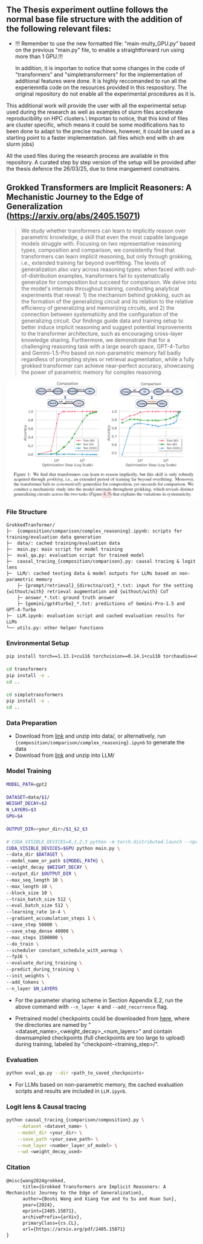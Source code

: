 ## The Thesis experiment outline follows the normal base file structure with the addition of the following relevant files:

- !!! Remember to use the new formatted file: "main-multy_GPU.py" based on the previous "main.py" file, to enable a straightforward run using more than 1 GPU.!!!
  
    In addition, it is importan to notice that some changes in the code of "transformers" and "simpletransformers" for the implementation of additional features were done. It is highly         reccomanded to run all the experiemntla code on the resources provided in this respository. The original repository do not enable all the experimental procedures as it is.

This additional work will provide the user with all the experimental setup used during the research as well as examples of slurm files accellerate reproducibility on HPC clusters.\\
Importan to notice, that this kind of files are cluster specific, which means it could be some modifications has to been done to adapt to the precise machines, however, it could be used as a starting point to a faster implementation. (all files which end with sh are slurm jobs)


All the used files during the research process are available in this repository. 
A curated step by step version of the setup will be provided after the thesis defence the 26/03/25, due to time mangaement constrains. 



## Grokked Transformers are Implicit Reasoners: A Mechanistic Journey to the Edge of Generalization (https://arxiv.org/abs/2405.15071)

>We study whether transformers can learn to implicitly reason over parametric knowledge, a skill that even the most capable language models struggle with. Focusing on two representative reasoning types, composition and comparison, we consistently find that transformers can learn implicit reasoning, but only through grokking, i.e., extended training far beyond overfitting. The levels of generalization also vary across reasoning types: when faced with out-of-distribution examples, transformers fail to systematically generalize for composition but succeed for comparison. We delve into the model's internals throughout training, conducting analytical experiments that reveal: 1) the mechanism behind grokking, such as the formation of the generalizing circuit and its relation to the relative efficiency of generalizing and memorizing circuits, and 2) the connection between systematicity and the configuration of the generalizing circuit. Our findings guide data and training setup to better induce implicit reasoning and suggest potential improvements to the transformer architecture, such as encouraging cross-layer knowledge sharing. Furthermore, we demonstrate that for a challenging reasoning task with a large search space, GPT-4-Turbo and Gemini-1.5-Pro based on non-parametric memory fail badly regardless of prompting styles or retrieval augmentation, while a fully grokked transformer can achieve near-perfect accuracy, showcasing the power of parametric memory for complex reasoning.

<img width="750" alt="image" src="assets/1.png">


### File Structure
```
GrokkedTranformer/
├─  {composition/comparison/complex_reasoning}.ipynb: scripts for training/evaluation data generation
├─  data/: cached training/evaluation data
├─  main.py: main script for model training
├─  eval_qa.py: evaluation script for trained model
├─  causal_tracing_{composition/comparison}.py: causal tracing & logit lens
├─  LLM/: cached testing data & model outputs for LLMs based on non-parametric memory
    ├─ {prompt/retrieval}_{directna/cot}_*.txt: input for the setting {without/with} retrieval augmentation and {without/with} CoT
    ├─ answer_*.txt: ground truth answer
    ├─ {gemini/gpt4turbo}_*.txt: predictions of Gemini-Pro-1.5 and GPT-4-Turbo
├─  LLM.ipynb: evaluation script and cached evaluation results for LLMs
└── utils.py: other helper functions
```

### Environmental Setup
```bash
pip install torch==1.13.1+cu116 torchvision==0.14.1+cu116 torchaudio==0.13.1 --extra-index-url https://download.pytorch.org/whl/cu116

cd transformers
pip install -e .
cd ..

cd simpletransformers
pip install -e .
cd ..
```

### Data Preparation
- Download from [link](https://buckeyemailosu-my.sharepoint.com/:f:/g/personal/wang_13930_buckeyemail_osu_edu/EghpRAb3V71FnQsi44nuAfsB47HZSmmWuxt5DML2hqtM7w?e=TWeYkW) and unzip into data/, or alternatively, run ```{composition/comparison/complex_reasoning}.ipynb``` to generate the data
- Download from [link](https://buckeyemailosu-my.sharepoint.com/:f:/g/personal/wang_13930_buckeyemail_osu_edu/EiTbt6SLSLhLrJd_kgJJBtIBPerEzHziFVsmn98pP8sSZQ?e=KUaI0d) and unzip into LLM/

### Model Training
```bash
MODEL_PATH=gpt2

DATASET=data/$1/
WEIGHT_DECAY=$2
N_LAYERS=$3
GPU=$4

OUTPUT_DIR=<your_dir>/$1_$2_$3

# CUDA_VISIBLE_DEVICES=0,1,2,3 python -m torch.distributed.launch --nproc_per_node=4 --master_port 12345 main.py \
CUDA_VISIBLE_DEVICES=$GPU python main.py \
--data_dir $DATASET \
--model_name_or_path ${MODEL_PATH} \
--weight_decay $WEIGHT_DECAY \
--output_dir $OUTPUT_DIR \
--max_seq_length 10 \
--max_length 10 \
--block_size 10 \
--train_batch_size 512 \
--eval_batch_size 512 \
--learning_rate 1e-4 \
--gradient_accumulation_steps 1 \
--save_step 50000 \
--save_step_dense 40000 \
--max_steps 1500000 \
--do_train \
--scheduler constant_schedule_with_warmup \
--fp16 \
--evaluate_during_training \
--predict_during_training \
--init_weights \
--add_tokens \
--n_layer $N_LAYERS
```

- For the parameter sharing scheme in Section Appendix E.2, run the above command with ```--n_layer 4``` and ```--add_recurrence``` flag.

- Pretrained model checkpoints could be downloaded from [here](https://buckeyemailosu-my.sharepoint.com/:f:/g/personal/wang_13930_buckeyemail_osu_edu/EtXABU00W65KvWZ4hqKaq6kB7cag7Gi5UUoXH5qMb9AdTg?e=o73sqm), where the directories are named by "<dataset_name>\_<weight_decay>\_<num_layers>" and contain downsampled checkpoints (full checkpoints are too large to upload) during training, labeled by "checkpoint-<training_step>/".

### Evaluation
```bash
python eval_qa.py --dir <path_to_saved_checkpoints>
```

- For LLMs based on non-parametric memory, the cached evaluation scripts and results are included in ```LLM.ipynb```.


### Logit lens & Causal tracing
```bash
python causal_tracing_{comparison/composition}.py \
    --dataset <dataset_name> \
    --model_dir <your_dir> \
    --save_path <your_save_path> \
    --num_layer <number_layer_of_model> \
    --wd <weight_decay_used>
```

### Citation
```
@misc{wang2024grokked,
      title={Grokked Transformers are Implicit Reasoners: A Mechanistic Journey to the Edge of Generalization}, 
      author={Boshi Wang and Xiang Yue and Yu Su and Huan Sun},
      year={2024},
      eprint={2405.15071},
      archivePrefix={arXiv},
      primaryClass={cs.CL},
      url={https://arxiv.org/pdf/2405.15071}
}
```
